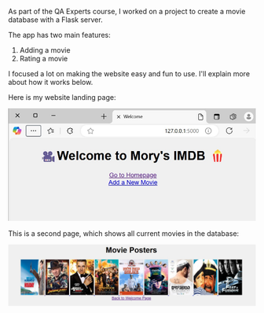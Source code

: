 
As part of the QA Experts course, I worked on a project to create a movie database with a Flask server.

The app has two main features:

1) Adding a movie
2) Rating a movie

I focused a lot on making the website easy and fun to use.
I'll explain more about how it works below.

Here is my website landing page:

<p align="center">
  <img src="images\homepage.jpg" width="700">
</p>
This is a second page, which shows all current movies in the database:
<p align="center">
  <img src="images\movie_posters.jpg" width="700">
</p>
